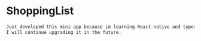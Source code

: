 # ShoppingList

```bash 
Just developed this mini-app because im learning React-native and typescript.
I will continue upgrading it in the future. 
```
